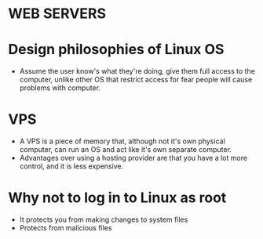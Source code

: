 # WEB SERVERS

# Design philosophies of Linux OS
* Assume the user know's what they're doing, give them full access to the computer, unlike other OS that restrict access for fear people will cause problems with computer.

# VPS
* A VPS is a piece of memory that, although not it's own physical computer, can run an OS and act like it's own separate computer.
* Advantages over using a hosting provider are that you have a lot more control, and it is less expensive.

# Why not to log in to Linux as root
* It protects you from making changes to system files
* Protects from malicious files

